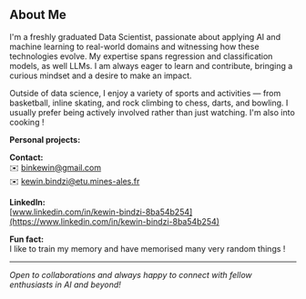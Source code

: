 ## About Me

I'm a freshly graduated Data Scientist, passionate about applying AI and machine learning to real-world domains and witnessing how these technologies evolve. My expertise spans regression and classification models, as well LLMs. I am always eager to learn and contribute, bringing a curious mindset and a desire to make an impact.

Outside of data science, I enjoy a variety of sports and activities — from basketball, inline skating, and rock climbing to chess, darts, and bowling. I usually prefer being actively involved rather than just watching. I'm also into cooking !

**Personal projects:**


**Contact:**  
✉️ binkewin@gmail.com  
✉️ kewin.bindzi@etu.mines-ales.fr  

**LinkedIn:**  
[www.linkedin.com/in/kewin-bindzi-8ba54b254](https://www.linkedin.com/in/kewin-bindzi-8ba54b254)

**Fun fact:**  
I like to train my memory and have memorised many very random things !

---

*Open to collaborations and always happy to connect with fellow enthusiasts in AI and beyond!*
